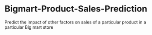 # Bigmart-Product-Sales-Prediction
Predict the impact of other factors on sales of a particular product in a particular Big mart store
